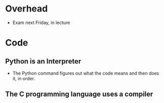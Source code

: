 

# Overhead

 - Exam next Friday, in lecture
 
 
# Code

## Python is an Interpreter

 - The Python command figures out what the code means and then does it, in order.
 

## The C programming language uses a compiler
